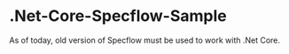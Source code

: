# .Net-Core-Specflow-Sample

As of today, old version of Specflow must be used to work with .Net Core. 
